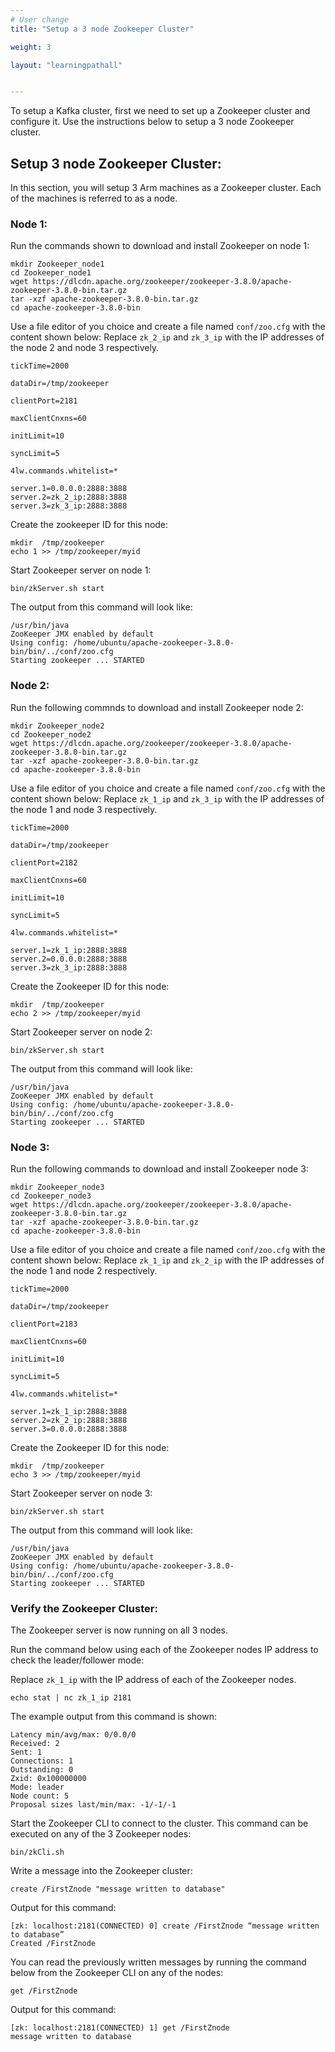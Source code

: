 ```yaml
---
# User change
title: "Setup a 3 node Zookeeper Cluster"

weight: 3

layout: "learningpathall"


---
```


To setup a Kafka cluster, first we need to set up a Zookeeper cluster and configure it. Use the instructions below to setup a 3 node Zookeeper cluster.

## Setup 3 node Zookeeper Cluster:

In this section, you will setup 3 Arm machines as a Zookeeper cluster. Each of the machines is referred to as a node.

### Node 1:

Run the commands shown to download and install Zookeeper on node 1:

```console
mkdir Zookeeper_node1
cd Zookeeper_node1
wget https://dlcdn.apache.org/zookeeper/zookeeper-3.8.0/apache-zookeeper-3.8.0-bin.tar.gz
tar -xzf apache-zookeeper-3.8.0-bin.tar.gz
cd apache-zookeeper-3.8.0-bin
```
Use a file editor of you choice and create a file named `conf/zoo.cfg` with the content shown below:
Replace `zk_2_ip` and `zk_3_ip` with the IP addresses of the node 2 and node 3 respectively.

```console
tickTime=2000 

dataDir=/tmp/zookeeper 

clientPort=2181 

maxClientCnxns=60 

initLimit=10 

syncLimit=5

4lw.commands.whitelist=* 

server.1=0.0.0.0:2888:3888
server.2=zk_2_ip:2888:3888
server.3=zk_3_ip:2888:3888
```
Create the zookeeper ID for this node:

```console
mkdir  /tmp/zookeeper
echo 1 >> /tmp/zookeeper/myid
```

Start Zookeeper server on node 1:

```console
bin/zkServer.sh start
```
The output from this command will look like:

```output
/usr/bin/java
ZooKeeper JMX enabled by default
Using config: /home/ubuntu/apache-zookeeper-3.8.0-bin/bin/../conf/zoo.cfg
Starting zookeeper ... STARTED
```

### Node 2:

Run the following commnds to download and install Zookeeper node 2:

```console
mkdir Zookeeper_node2
cd Zookeeper_node2
wget https://dlcdn.apache.org/zookeeper/zookeeper-3.8.0/apache-zookeeper-3.8.0-bin.tar.gz
tar -xzf apache-zookeeper-3.8.0-bin.tar.gz
cd apache-zookeeper-3.8.0-bin
```
Use a file editor of you choice and create a file named `conf/zoo.cfg` with the content shown below:
Replace `zk_1_ip` and `zk_3_ip` with the IP addresses of the node 1 and node 3 respectively.

```console
tickTime=2000

dataDir=/tmp/zookeeper

clientPort=2182

maxClientCnxns=60

initLimit=10

syncLimit=5

4lw.commands.whitelist=* 

server.1=zk_1_ip:2888:3888
server.2=0.0.0.0:2888:3888
server.3=zk_3_ip:2888:3888
```
Create the Zookeeper ID for this node:

```console
mkdir  /tmp/zookeeper
echo 2 >> /tmp/zookeeper/myid
```
Start Zookeeper server on node 2:

```console
bin/zkServer.sh start
```
The output from this command will look like:

```output
/usr/bin/java
ZooKeeper JMX enabled by default
Using config: /home/ubuntu/apache-zookeeper-3.8.0-bin/bin/../conf/zoo.cfg
Starting zookeeper ... STARTED
```

### Node 3:

Run the following commands to download and install Zookeeper node 3:

```console
mkdir Zookeeper_node3
cd Zookeeper_node3
wget https://dlcdn.apache.org/zookeeper/zookeeper-3.8.0/apache-zookeeper-3.8.0-bin.tar.gz
tar -xzf apache-zookeeper-3.8.0-bin.tar.gz
cd apache-zookeeper-3.8.0-bin
```
Use a file editor of you choice and create a file named `conf/zoo.cfg` with the content shown below:
Replace `zk_1_ip` and `zk_2_ip` with the IP addresses of the node 1 and node 2 respectively.

```console
tickTime=2000

dataDir=/tmp/zookeeper

clientPort=2183

maxClientCnxns=60

initLimit=10

syncLimit=5

4lw.commands.whitelist=*
 
server.1=zk_1_ip:2888:3888
server.2=zk_2_ip:2888:3888
server.3=0.0.0.0:2888:3888
```
Create the Zookeeper ID for this node:

```console
mkdir  /tmp/zookeeper
echo 3 >> /tmp/zookeeper/myid
```

Start Zookeeper server on node 3:

```console
bin/zkServer.sh start
```

The output from this command will look like:

```output
/usr/bin/java
ZooKeeper JMX enabled by default
Using config: /home/ubuntu/apache-zookeeper-3.8.0-bin/bin/../conf/zoo.cfg
Starting zookeeper ... STARTED
```

### Verify the Zookeeper Cluster:

The Zookeeper server is now running on all 3 nodes.
 
Run the command below using each of the Zookeeper nodes IP address to check the leader/follower mode:

Replace `zk_1_ip` with the IP address of each of the Zookeeper nodes.

```console
echo stat | nc zk_1_ip 2181
```

The example output from this command is shown:

```output
Latency min/avg/max: 0/0.0/0
Received: 2
Sent: 1
Connections: 1
Outstanding: 0
Zxid: 0x100000000
Mode: leader
Node count: 5
Proposal sizes last/min/max: -1/-1/-1
```

Start the Zookeeper CLI to connect to the cluster. This command can be executed on any of the 3 Zookeeper nodes:

```console
bin/zkCli.sh
```

Write a message into the Zookeeper cluster:

```console
create /FirstZnode "message written to database"
```

Output for this command:

```output
[zk: localhost:2181(CONNECTED) 0] create /FirstZnode “message written to database”
Created /FirstZnode
```

You can read the previously written messages by running the command below from the Zookeeper CLI on any of the nodes:

```console
get /FirstZnode
```

Output for this command:

```output
[zk: localhost:2181(CONNECTED) 1] get /FirstZnode
message written to database
```

